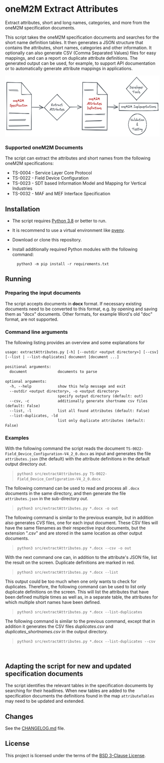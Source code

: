 # oneM2M Extract Attributes

Extract attributes, short and long names, categories, and more from the oneM2M specification documents.

This script takes the oneM2M specification documents and searches for the short name definition tables. 
It then generates a JSON structure that contains the attributes, short names, categories and other information.
It optionally can also generate CSV (Comma Separated Values) files for easy mappings, and can a report on duplicate attribute definitions.
The generated output can be used, for example, to support API documentation or to automatically generate attribute mappings in applications.


<img src="images/flow.png" style="height:200px;"/>

### Supported oneM2M Documents
The script can extract the attributes and short names from the following oneM2M specifications:

- TS-0004 - Service Layer Core Protocol
- TS-0022 - Field Device Configuration
- TS-0023 - SDT based Information Model and Mapping for Vertical Industries
- TS-0032 - MAF and MEF Interface Specification

## Installation

- The script requires [Python 3.8][python] or better to run.
- It is recommend to use a virtual environment like [pyenv][pyenv].
- Download or clone this repository.
- Install additionally required Python modules with the following command:

		python3 -m pip install -r requirements.txt


## Running

### Preparing the input documents

The script accepts documents in **docx** format. If necessary existing documents need to be converted to this format, e.g. by opening and saving them as "docx" documents. Other formats, for example Word's old "doc" format, are not supported.

### Command line arguments

The following listing provides an overview and some explanations for 
```text
usage: extractAttributes.py [-h] [--outdir <output directory>] [--csv] [--list | --list-duplicates] document [document ...]

positional arguments:
  document              documents to parse

optional arguments:
  -h, --help            show this help message and exit
  --outdir <output directory>, -o <output directory>
                        specify output directory (default: out)
  --csv, -c             additionally generate shortname csv files (default: False)
  --list, -l            list all found attributes (default: False)
  --list-duplicates, -ld
                        list only duplicate attributes (default: False)
```

### Examples

With the following command the script reads the document ```TS-0022-Field_Device_Configuration-V4_2_0.docx``` as input and generates the file ```attributes.json``` (the default) with the attribute definitions in the default output directory *out*.

> ```python3 src/extractAttributes.py TS-0022-Field_Device_Configuration-V4_2_0.docx```

The following command can be used to read and process all ```.docx``` documents in the same directory, and then generate the file ```attributes.json``` in the sub-directory *out*.

> ```python3 src/extractAttributes.py *.docx -o out```

The following command is similar to the previous example, but in addition also generates *CVS* files, one for each input document. These CSV files will have the same filenames as their respective input documents, but the extension ".csv" and are stored in the same location as other output documents.

> ```python3 src/extractAttributes.py *.docx --csv -o out```

With the next command one can, in addition to the attribute's JSON file, list the result on the screen. Duplicate definitions are marked in red.

> ```python3 src/extractAttributes.py *.docx --list```

This output could be too much when one only wants to check for duplicates. Therefore, the following command can be used to list only duplicate definitions on the screen.
This will list the attributes that have been defined multiple times as well as, in a separate table, the attributes for which multiple short names have been defined.

> ```python3 src/extractAttributes.py *.docx --list-duplicates```

The following command is similar to the previous command, except that in addition it generates the CSV files *duplicates.csv* and *duplicates_shortnames.csv* in the output directory.

> ```python3 src/extractAttributes.py *.docx --list-duplicates --csv```
<br/>

## Adapting the script for new and updated specification documents

The script identifies the relevant tables in the specification documents by searching for their headlines. When new tables are added to the specification documents the definitions found in the map ```attributeTables``` may need to be updated and extended.


## Changes

See the [CHANGELOG.md][changelog] file.


## License
This project is licensed under the terms of the [BSD 3-Clause License][bsd-3-clause].


[bsd-3-clause]: https://opensource.org/licenses/BSD-3-Clause
[changelog]: CHANGELOG.md
[pyenv]: https://github.com/pyenv/pyenv
[python]: https://www.python.org